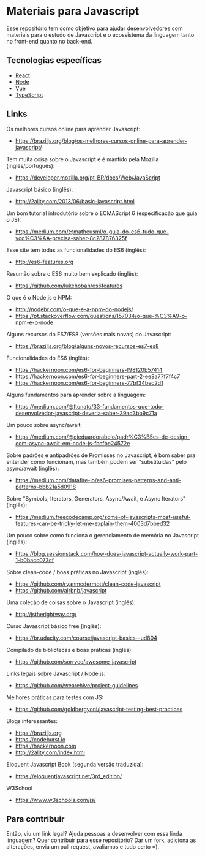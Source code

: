 # Materiais para Javascript

Esse repositório tem como objetivo para ajudar desenvolvedores com materiais para o estudo de Javascript e o ecossistema da linguagem tanto no front-end quanto no back-end.

## Tecnologias específicas

- [React](./react.md)
- [Node](./node.md)
- [Vue](./vue.md)
- [TypeScript](./typescript.md)

## Links

Os melhores cursos online para aprender Javascript:

- https://braziljs.org/blog/os-melhores-cursos-online-para-aprender-javascript/

Tem muita coisa sobre o Javascript e é mantido pela Mozilla (inglês/português):

- https://developer.mozilla.org/pt-BR/docs/Web/JavaScript

Javascript básico (inglês):

- http://2ality.com/2013/06/basic-javascript.html

Um bom tutorial introdutório sobre o ECMAScript 6 (especificação que guia o JS):

- https://medium.com/@matheusml/o-guia-do-es6-tudo-que-voc%C3%AA-precisa-saber-8c287876325f

Esse site tem todas as funcionalidades do ES6 (inglês):

- http://es6-features.org

Resumão sobre o ES6 muito bem explicado (inglês):

- https://github.com/lukehoban/es6features

O que é o Node.js e NPM:

- http://nodebr.com/o-que-e-a-npm-do-nodejs/
- https://pt.stackoverflow.com/questions/157034/o-que-%C3%A9-o-npm-e-o-node

Alguns recursos do ES7/ES8 (versões mais novas) do Javascript:

- https://braziljs.org/blog/alguns-novos-recursos-es7-es8

Funcionalidades do ES6 (inglês):

- https://hackernoon.com/es6-for-beginners-f98120b57414
- https://hackernoon.com/es6-for-beginners-part-2-ee8a77f7f4c7
- https://hackernoon.com/es6-for-beginners-77bf34bec2d1

Alguns fundamentos para aprender sobre a linguagem:

- https://medium.com/@ftonato/33-fundamentos-que-todo-desenvolvedor-javascript-deveria-saber-39ad3bb9c71a

Um pouco sobre async/await:

- https://medium.com/@oieduardorabelo/padr%C3%B5es-de-design-com-async-await-em-node-js-fccfbe24572e

Sobre padrões e antipadrões de Promisses no Javascript, é bom saber pra entender como funcionam, mas também podem ser "substituídas" pelo async/await (inglês):

- https://medium.com/datafire-io/es6-promises-patterns-and-anti-patterns-bbb21a5d0918

Sobre "Symbols, Iterators, Generators, Async/Await, e Async Iterators" (inglês):

- https://medium.freecodecamp.org/some-of-javascripts-most-useful-features-can-be-tricky-let-me-explain-them-4003d7bbed32

Um pouco sobre como funciona o gerenciamento de memória no Javascript (inglês):

- https://blog.sessionstack.com/how-does-javascript-actually-work-part-1-b0bacc073cf

Sobre clean-code / boas práticas no Javascript (inglês):

- https://github.com/ryanmcdermott/clean-code-javascript
- https://github.com/airbnb/javascript

Uma coleção de coisas sobre o Javascript (inglês):

- http://jstherightway.org/

Curso Javascript básico free (inglês):

- https://br.udacity.com/course/javascript-basics--ud804

Compilado de bibliotecas e boas práticas (inglês):

- https://github.com/sorrycc/awesome-javascript

Links legais sobre Javascript / Node.js:

- https://github.com/wearehive/project-guidelines

Melhores práticas para testes com JS: 

- https://github.com/goldbergyoni/javascript-testing-best-practices

Blogs interessantes:

- https://braziljs.org
- https://codeburst.io
- https://hackernoon.com
- http://2ality.com/index.html

Eloquent Javascript Book (segunda versão traduzida):

- https://eloquentjavascript.net/3rd_edition/

W3School

- https://www.w3schools.com/js/

## Para contribuir

Então, viu um link legal? Ajuda pessoas a desenvolver com essa linda linguagem? Quer contribuir para esse repositório? Dar um fork, adiciona as alterações, envia um pull request, avaliamos e tudo certo =).
